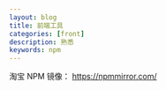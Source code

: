 ```yaml
---
layout: blog
title: 前端工具
categories: [front]
description: 熟悉
keywords: npm
---
```



淘宝 NPM 镜像： https://npmmirror.com/